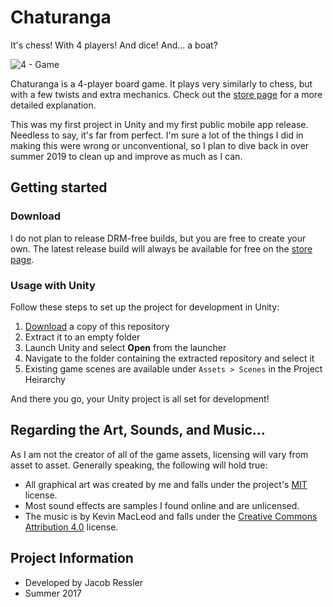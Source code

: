 # Chaturanga

It's chess! With 4 players! And dice! And... a boat?

![4 - Game](https://user-images.githubusercontent.com/37934912/54872693-8e5ad600-4d9e-11e9-85a1-4935ae610f23.PNG)

Chaturanga is a 4-player board game. It plays very similarly to chess, but with a few twists and extra mechanics. Check out the [store page](https://play.google.com/store/apps/details?id=com.Livid.Chaturanga) for a more detailed explanation.

This was my first project in Unity and my first public mobile app release. Needless to say, it's
far from perfect. I'm sure a lot of the things I did in making this were wrong or unconventional, so I plan to dive back in over summer 2019 to clean up and improve as much as I can.

## Getting started

### **Download**

I do not plan to release DRM-free builds, but you are free to create your own. The latest release build will always be available for free on the [store page](https://play.google.com/store/apps/details?id=com.Livid.Chaturanga).

### **Usage with Unity**

Follow these steps to set up the project for development in Unity:

1. [Download](https://github.com/jacob-ressler/chaturanga/archive/master.zip) a copy of this repository
2. Extract it to an empty folder
3. Launch Unity and select **Open** from the launcher
4. Navigate to the folder containing the extracted repository and select it
5. Existing game scenes are available under `Assets > Scenes` in the Project Heirarchy

And there you go, your Unity project is all set for development!

## Regarding the Art, Sounds, and Music...

As I am not the creator of all of the game assets, licensing will vary from asset to asset. Generally speaking, the following will hold true:
- All graphical art was created by me and falls under the project's [MIT](https://opensource.org/licenses/MIT) license.
- Most sound effects are samples I found online and are unlicensed.
- The music is by Kevin MacLeod and falls under the [Creative Commons Attribution 4.0](https://creativecommons.org/licenses/by/4.0/us/) license.

## Project Information

- Developed by Jacob Ressler
- Summer 2017
